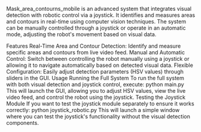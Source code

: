 Mask_area_contourns_mobile is an advanced system that integrates visual detection with robotic control via a joystick. It identifies and measures areas and contours in real-time using computer vision techniques. The system can be manually controlled through a joystick or operate in an automatic mode, adjusting the robot's movement based on visual data.

Features
Real-Time Area and Contour Detection: Identify and measure specific areas and contours from live video feed.
Manual and Automatic Control: Switch between controlling the robot manually using a joystick or allowing it to navigate automatically based on detected visual data.
Flexible Configuration: Easily adjust detection parameters (HSV values) through sliders in the GUI.
Usage
Running the Full System
To run the full system with both visual detection and joystick control, execute:
python main.py
This will launch the GUI, allowing you to adjust HSV values, view the live video feed, and control the robot using the joystick.
Testing the Joystick Module
If you want to test the joystick module separately to ensure it works correctly:
python joystick_robotic.py
This will launch a simple window where you can test the joystick's functionality without the visual detection components.
